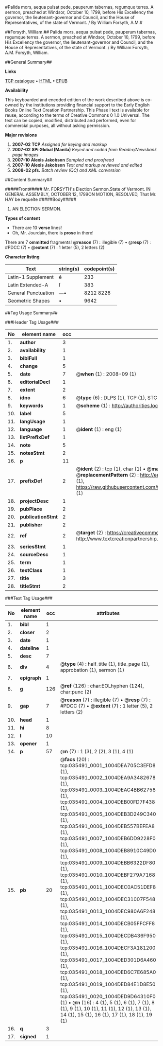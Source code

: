 #Palida mors, aequa pulsat pede, pauperum tabernas, regumque terres. A sermon, preached at Windsor, October 10, 1799, before His Excellency the governor, the lieutenant-governor and Council, and the House of Representatives, of the state of Vermont. / By William Forsyth, A.M.#

##Forsyth, William.##
Palida mors, aequa pulsat pede, pauperum tabernas, regumque terres. A sermon, preached at Windsor, October 10, 1799, before His Excellency the governor, the lieutenant-governor and Council, and the House of Representatives, of the state of Vermont. / By William Forsyth, A.M.
Forsyth, William.

##General Summary##

**Links**

[TCP catalogue](http://www.ota.ox.ac.uk/tcp/)  • 
[HTML](http://tei.it.ox.ac.uk/tcp/Texts-HTML/free/N26/N26681.html)  • 
[EPUB](http://tei.it.ox.ac.uk/tcp/Texts-EPUB/free/N26/N26681.epub)

**Availability**

This keyboarded and encoded edition of the
	       work described above is co-owned by the institutions
	       providing financial support to the Early English Books
	       Online Text Creation Partnership. This Phase I text is
	       available for reuse, according to the terms of Creative
	       Commons 0 1.0 Universal. The text can be copied,
	       modified, distributed and performed, even for
	       commercial purposes, all without asking permission.

**Major revisions**

1. __2007-02__ __TCP__ *Assigned for keying and markup*
1. __2007-02__ __SPi Global (Manila)__ *Keyed and coded from Readex/Newsbank page images*
1. __2007-10__ __Alexis Jakobson__ *Sampled and proofread*
1. __2007-10__ __Alexis Jakobson__ *Text and markup reviewed and edited*
1. __2008-02__ __pfs.__ *Batch review (QC) and XML conversion*

##Content Summary##

#####Front#####
Mr. FORSYTH's Election Sermon.State of Vermont. IN GENERAL ASSEMBLY, OCTOBER 12, 1799ON MOTION,
RESOLVED, That Mr. HAY be requeſte
#####Body#####

1. AN ELECTION SERMON.

**Types of content**

  * There are 10 **verse** lines!
  * Oh, Mr. Jourdain, there is **prose** in there!

There are 7 **ommitted** fragments! 
 @__reason__ (7) : illegible (7)  •  @__resp__ (7) : #PDCC (7)  •  @__extent__ (7) : 1 letter (5), 2 letters (2)

**Character listing**


|Text|string(s)|codepoint(s)|
|---|---|---|
|Latin-1 Supplement|é|233|
|Latin Extended-A|ſ|383|
|General Punctuation|—•|8212 8226|
|Geometric Shapes|▪|9642|

##Tag Usage Summary##

###Header Tag Usage###

|No|element name|occ|attributes|
|---|---|---|---|
|1.|__author__|3||
|2.|__availability__|1||
|3.|__biblFull__|1||
|4.|__change__|5||
|5.|__date__|7| @__when__ (1) : 2008-09 (1)|
|6.|__editorialDecl__|1||
|7.|__extent__|2||
|8.|__idno__|6| @__type__ (6) : DLPS (1), TCP (1), STC (1), NOTIS (1), IMAGE-SET (1), EVANS-CITATION (1)|
|9.|__keywords__|1| @__scheme__ (1) : http://authorities.loc.gov/ (1)|
|10.|__label__|5||
|11.|__langUsage__|1||
|12.|__language__|1| @__ident__ (1) : eng (1)|
|13.|__listPrefixDef__|1||
|14.|__note__|5||
|15.|__notesStmt__|2||
|16.|__p__|11||
|17.|__prefixDef__|2| @__ident__ (2) : tcp (1), char (1)  •  @__matchPattern__ (2) : ([0-9\-]+):([0-9IVX]+) (1), (.+) (1)  •  @__replacementPattern__ (2) : http://eebo.chadwyck.com/downloadtiff?vid=$1&page=$2 (1), https://raw.githubusercontent.com/textcreationpartnership/Texts/master/tcpchars.xml#$1 (1)|
|18.|__projectDesc__|1||
|19.|__pubPlace__|2||
|20.|__publicationStmt__|2||
|21.|__publisher__|2||
|22.|__ref__|2| @__target__ (2) : https://creativecommons.org/publicdomain/zero/1.0/ (1), http://www.textcreationpartnership.org/docs/. (1)|
|23.|__seriesStmt__|1||
|24.|__sourceDesc__|1||
|25.|__term__|1||
|26.|__textClass__|1||
|27.|__title__|3||
|28.|__titleStmt__|2||


###Text Tag Usage###

|No|element name|occ|attributes|
|---|---|---|---|
|1.|__bibl__|1||
|2.|__closer__|2||
|3.|__date__|1||
|4.|__dateline__|1||
|5.|__desc__|7||
|6.|__div__|4| @__type__ (4) : half_title (1), title_page (1), approbation (1), sermon (1)|
|7.|__epigraph__|1||
|8.|__g__|126| @__ref__ (126) : char:EOLhyphen (124), char:punc (2)|
|9.|__gap__|7| @__reason__ (7) : illegible (7)  •  @__resp__ (7) : #PDCC (7)  •  @__extent__ (7) : 1 letter (5), 2 letters (2)|
|10.|__head__|1||
|11.|__hi__|8||
|12.|__l__|10||
|13.|__opener__|1||
|14.|__p__|57| @__n__ (7) : 1 (3), 2 (2), 3 (1), 4 (1)|
|15.|__pb__|20| @__facs__ (20) : tcp:035491_0001_1004DEA705C3EFD8 (1), tcp:035491_0002_1004DEA9A3482678 (1), tcp:035491_0003_1004DEAC4BB62758 (1), tcp:035491_0004_1004DEB00FD7F438 (1), tcp:035491_0005_1004DEB3D249C340 (1), tcp:035491_0006_1004DEB557BEFEA8 (1), tcp:035491_0007_1004DEB6DD9228F0 (1), tcp:035491_0008_1004DEB8910C49D0 (1), tcp:035491_0009_1004DEBB6322DF80 (1), tcp:035491_0010_1004DEBF279A7168 (1), tcp:035491_0011_1004DEC0AC51DEF8 (1), tcp:035491_0012_1004DEC31007F548 (1), tcp:035491_0013_1004DEC980A6F248 (1), tcp:035491_0014_1004DECB05FFCFF8 (1), tcp:035491_0015_1004DECDB436F950 (1), tcp:035491_0016_1004DECF3A181200 (1), tcp:035491_0017_1004DED301D6A460 (1), tcp:035491_0018_1004DED6C7E685A0 (1), tcp:035491_0019_1004DED84E1D8E50 (1), tcp:035491_0020_1004DED9D64310F0 (1)  •  @__n__ (16) : 4 (1), 5 (1), 6 (1), 7 (1), 8 (1), 9 (1), 10 (1), 11 (1), 12 (1), 13 (1), 14 (1), 15 (1), 16 (1), 17 (1), 18 (1), 19 (1)|
|16.|__q__|3||
|17.|__signed__|1||
